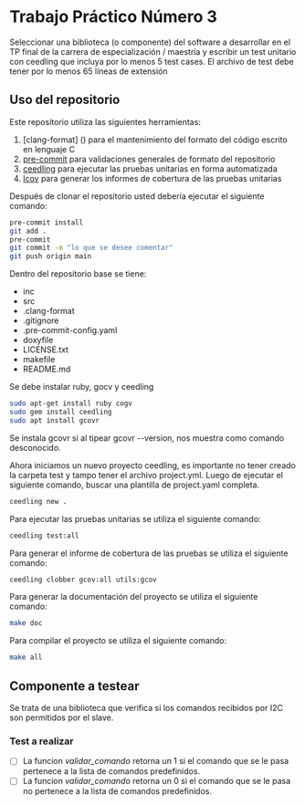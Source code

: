 # Trabajo Práctico Número 3

Seleccionar una biblioteca (o componente) del software a desarrollar en el TP final de la
carrera de especialización / maestría y escribir un test unitario con ceedling que incluya por
lo menos 5 test cases. El archivo de test debe tener por lo menos 65 líneas de extensión

## Uso del repositorio

Este repositorio utiliza las siguientes herramientas:

1. [clang-format] () para el mantenimiento del formato del código escrito en lenguaje C
1. [pre-commit](https://pre-commit.com) para validaciones generales de formato del repositorio
1. [ceedling]() para ejecutar las pruebas unitarias en forma automatizada
1. [lcov]() para generar los informes de cobertura de las pruebas unitarias

Después de clonar el repositorio usted debería ejecutar el siguiente comando:

```bash
pre-commit install
git add .
pre-commit
git commit -m "lo que se desee comentar"
git push origin main
```


Dentro del repositorio base se tiene:
- inc
- src
- .clang-format
- .gitignore
- .pre-commit-config.yaml
- doxyfile
- LICENSE.txt
- makefile
- README.md

Se debe instalar ruby, gocv y ceedling
```bash
sudo apt-get install ruby cogv
sudo gem install ceedling
sudo apt install gcovr
```
Se instala gcovr si al tipear gcovr --version, nos muestra como comando desconocido.

Ahora iniciamos un nuevo proyecto ceedling, es importante no tener creado la carpeta test y tampo tener el archivo project.yml. Luego de ejecutar el siguiente comando, buscar una plantilla de project.yaml completa.
``` bash
ceedling new .
```

Para ejecutar las pruebas unitarias se utiliza el siguiente comando:

```bash
ceedling test:all
```

Para generar el informe de cobertura de las pruebas se utiliza el siguiente comando:

```bash
ceedling clobber gcov:all utils:gcov
```

Para generar la documentación del proyecto se utiliza el siguiente comando:

```bash
make doc

```

Para compilar el proyecto se utiliza el siguiente comando:

```bash
make all

```

## Componente a testear

Se trata de una biblioteca que verifica si los comandos recibidos por I2C son permitidos por el slave.

### Test a realizar
- [ ] La funcion *validar_comando* retorna un 1 si el comando que se le pasa pertenece a la lista de comandos predefinidos.
- [ ] La funcion *validar_comando* retorna un 0 si el comando que se le pasa no pertenece a la lista de comandos predefinidos.

